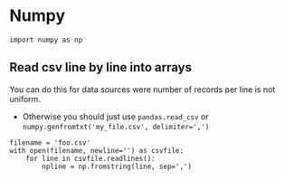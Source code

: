# Numpy

```
import numpy as np
```

## Read csv line by line into arrays

You can do this for data sources were number of records per line is not uniform.
* Otherwise you should just use `pandas.read_csv` or `numpy.genfromtxt('my_file.csv', delimiter=',')`

```
filename = 'foo.csv'
with open(filename, newline='') as csvfile:
    for line in csvfile.readlines():
        npline = np.fromstring(line, sep=',')
```
